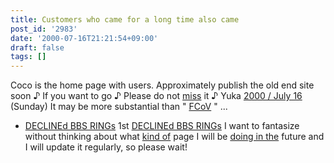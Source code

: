 ```yaml
---
title: Customers who came for a long time also came
post_id: '2983'
date: '2000-07-16T21:21:54+09:00'
draft: false
tags: []
---
```


Coco is the home page with users. Approximately publish the old end site soon ♪ If you want to go ♪ Please do not [miss](/tag/FCoV) it ♪ Yuka [2000 / July 16](/tag/FCoV) (Sunday) It may be more substantial than " [FCoV](/tag/FCoV) " ...

*   [DECLINEd BBS RINGs](/tag/declined) 1st [DECLINEd BBS RINGs](/tag/declined) I want to fantasize without thinking about what [kind of](/tag/declined) page I will be [doing in the](/tag/declined) future and I will update it regularly, so please wait!